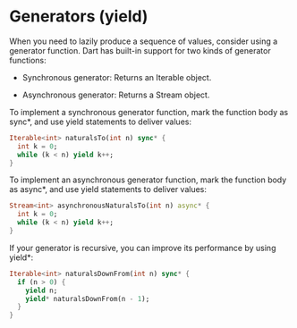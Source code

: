 # Generators (yield)

When you need to lazily produce a sequence of values, consider using a generator function. Dart has built-in support for two kinds of generator functions:

-   Synchronous generator: Returns an Iterable object.

-   Asynchronous generator: Returns a Stream object.

To implement a synchronous generator function, mark the function body as sync\*, and use yield statements to deliver values:

```dart
Iterable<int> naturalsTo(int n) sync* {
  int k = 0;
  while (k < n) yield k++;
}
```

To implement an asynchronous generator function, mark the function body as async\*, and use yield statements to deliver values:

```dart
Stream<int> asynchronousNaturalsTo(int n) async* {
  int k = 0;
  while (k < n) yield k++;
}
```

If your generator is recursive, you can improve its performance by using yield\*:

```dart
Iterable<int> naturalsDownFrom(int n) sync* {
  if (n > 0) {
    yield n;
    yield* naturalsDownFrom(n - 1);
  }
}
```
